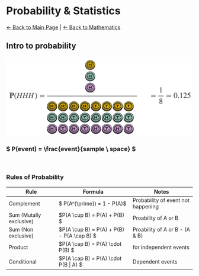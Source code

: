 # Probability & Statistics
[← Back to Main Page](../../../README.md) | [← Back to Mathematics](../README.md)

## Intro to probability

<img src="images/prob_ex.png" width=750 >

### $ P(event) = \frac{event}{sample \ space} $

<br>

### Rules of Probability

|Rule| Formula| Notes|
|----|---------|-----|
|Complement | $ P(A^{\prime}) = 1 - P(A)$ | Probability of event not happening|
| Sum (Mutally exclusive)| $P(A \cup B) = P(A) + P(B) $ | Proability of A or B |
| Sum (Non exclusive)| $P(A \cup B) = P(A) + P(B) - P(A \cap B) $ | Proability of A or B - (A & B) |
| Product | $P(A \cap B) = P(A) \cdot P(B) $ | for independent events |
| Conditional | $P(A \cap B) = P(A) \cdot P(B \| A) $| Dependent events |


<br>

